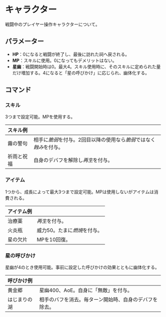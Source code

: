 # キャラクター

戦闘中のプレイヤー操作キャラクターについて。

## パラメーター

- **HP**：0になると戦闘が終了し、最後に訪れた祠へ戻される。
- **MP**：スキルに使用。0になってもデメリットはない。
- **星幽**：戦闘開始時は0。最大4。スキル使用時に、そのスキルに定められた量だけ増加する。4になると「星の呼びかけ」に応じられ、幽体化する。

## コマンド

### スキル

3つまで設定可能。MPを使用する。

|スキル例||
|:-|:-|
|霧の警句|相手に*脆弱*を付与。2回目以降の使用なら*脆弱*ではなく*蝕み*を付与。|
|祈雨と祝福|自身のデバフを解除し*再生*を付与。||

### アイテム

1つから、成長によって最大3つまで設定可能。MPは使用しないがアイテムは消費される。

|アイテム例||
|:-|:-|
|治療薬|*再生*を付与。|
|火炎瓶|威力50。たまに*燃焼*を付与。|
|星の欠片|MPを10回復。|

### 星の呼びかけ

星幽が4のとき使用可能。事前に設定した呼びかけの効果とともに幽体化する。

|呼びかけ例||
|:-|:-|
|黄金郷|星幽400、AoE。自身に「無敵」を付与。|
|はじまりの湖|相手のバフを消去。毎ターン開始時、自身のデバフを除去。|

